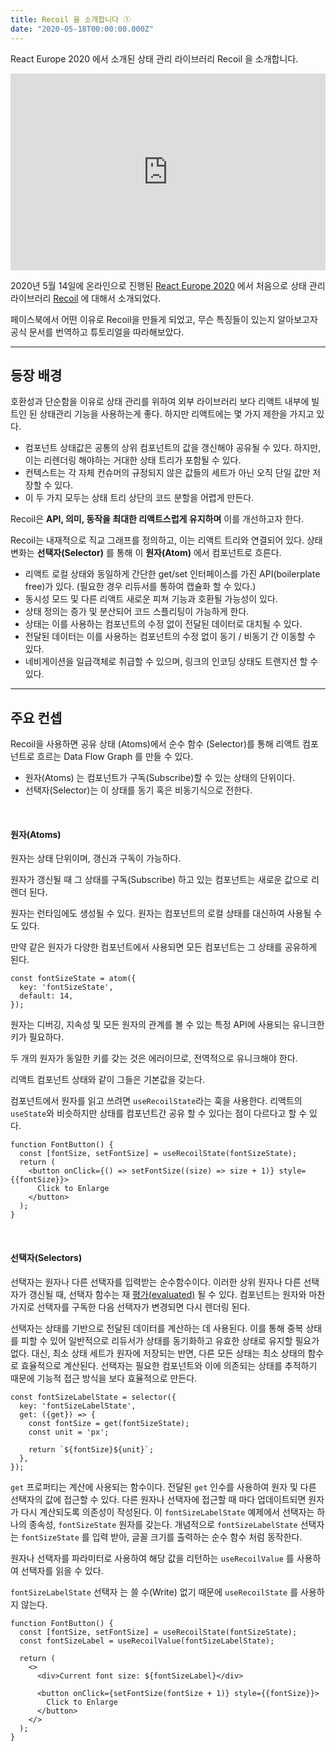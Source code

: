 ```yaml
---
title: Recoil 을 소개합니다 ①
date: "2020-05-18T00:00:00.000Z"
---
```


React Europe 2020 에서 소개된 상태 관리 라이브러리 Recoil 을 소개합니다.

<!-- more -->

<iframe width="100%" height="315" src="https://www.youtube.com/embed/_ISAA_Jt9kI" frameborder="0" allow="accelerometer; autoplay; encrypted-media; gyroscope; picture-in-picture" allowfullscreen></iframe>

2020년 5월 14일에 온라인으로 진행된 [React Europe 2020](https://www.react-europe.org/) 에서 처음으로 상태 관리 라이브러리 [Recoil](https://recoiljs.org/) 에 대해서 소개되었다.

페이스북에서 어떤 이유로 Recoil을 만들게 되었고, 무슨 특징들이 있는지 알아보고자 공식 문서를 번역하고 튜토리얼을 따라해보았다.

---

## 등장 배경

호환성과 단순함을 이유로 상태 관리를 위하여 외부 라이브러리 보다 리액트 내부에 빌트인 된 상태관리 기능을 사용하는게 좋다. 하지만 리액트에는 몇 가지 제한을 가지고 있다.

- 컴포넌트 상태값은 공통의 상위 컴포넌트의 값을 갱신해야 공유될 수 있다. 하지만, 이는 리렌더링 해야하는 거대한 상태 트리가 포함될 수 있다.
- 컨텍스트는 각 자체 컨슈머의 규정되지 않은 값들의 세트가 아닌 오직 단일 값만 저장할 수 있다.
- 이 두 가지 모두는 상태 트리 상단의 코드 분할을 어렵게 만든다.

Recoil은 **API, 의미, 동작을 최대한 리액트스럽게 유지하며** 이를 개선하고자 한다.

Recoil는 내재적으로 직교 그래프를 정의하고, 이는 리액트 트리와 연결되어 있다.
상태 변화는 **선택자(Selector)** 를 통해 이 **원자(Atom)** 에서 컴포넌트로 흐른다.

- 리액트 로컬 상태와 동일하게 간단한 get/set 인터페이스를 가진 API(boilerplate free)가 있다. (필요한 경우 리듀서를 통하여 캡슐화 할 수 있다.)
- 동시성 모드 및 다른 리액트 새로운 피쳐 기능과 호환될 가능성이 있다.
- 상태 정의는 증가 및 분산되어 코드 스플리팅이 가능하게 한다.
- 상태는 이를 사용하는 컴포넌트의 수정 없이 전달된 데이터로 대치될 수 있다.
- 전달된 데이터는 이를 사용하는 컴포넌트의 수정 없이 동기 / 비동기 간 이동할 수 있다.
- 네비게이션을 일급객체로 취급할 수 있으며, 링크의 인코딩 상태도 트랜지션 할 수 있다. 

---

## 주요 컨셉

Recoil을 사용하면 공유 상태 (Atoms)에서 순수 함수 (Selector)를 통해 
리액트 컴포넌트로 흐르는 Data Flow Graph 를 만들 수 있다.

- 원자(Atoms) 는 컴포넌트가 구독(Subscribe)할 수 있는 상태의 단위이다. 
- 선택자(Selector)는 이 상태를 동기 혹은 비동기식으로 전한다.

<br />

#### 원자(Atoms)

원자는 상태 단위이며, 갱신과 구독이 가능하다. 

원자가 갱신될 때 그 상태를 구독(Subscribe) 하고 있는 컴포넌트는 새로운 값으로 리렌더 된다.

원자는 런타임에도 생성될 수 있다. 원자는 컴포넌트의 로컬 상태를 대신하여 사용될 수도 있다.

만약 같은 원자가 다양한 컴포넌트에서 사용되면 모든 컴포넌트는 그 상태를 공유하게 된다.

```
const fontSizeState = atom({
  key: 'fontSizeState',
  default: 14,
});
```

원자는 디버깅, 지속성 및 모든 원자의 관계를 볼 수 있는 특정 API에 사용되는 유니크한 키가 필요하다.

두 개의 원자가 동일한 키를 갖는 것은 에러이므로, 전역적으로 유니크해야 한다. 

리액트 컴포넌트 상태와 같이 그들은 기본값을 갖는다.

컴포넌트에서 원자를 읽고 쓰려면 `useRecoilState`라는 훅을 사용한다. 리액트의 `useState`와 비슷하지만 상태를 컴포넌트간 공유 할 수 있다는 점이 다르다고 할 수 있다.

```
function FontButton() {
  const [fontSize, setFontSize] = useRecoilState(fontSizeState);
  return (
    <button onClick={() => setFontSize((size) => size + 1)} style={{fontSize}}>
      Click to Enlarge
    </button>
  );
}
```

<br />


#### 선택자(Selectors)

선택자는 원자나 다른 선택자를 입력받는 순수함수이다.
이러한 상위 원자나 다른 선택자가 갱신될 때, 선택자 함수는 재 [평가(evaluated)](https://www.mathsisfun.com/algebra/functions-evaluating.html) 될 수 있다.
컴포넌트는 원자와 마찬가지로 선택자를 구독한 다음 선택자가 변경되면 다시 렌더링 된다.

선택자는 상태를 기반으로 전달된 데이터를 계산하는 데 사용된다.
이를 통해 중복 상태를 피할 수 있어 일반적으로 리듀서가 상태를 동기화하고 유효한 상태로 유지할 필요가 없다.
대신, 최소 상태 세트가 원자에 저장되는 반면, 다른 모든 상태는 최소 상태의 함수로 효율적으로 계산된다.
선택자는 필요한 컴포넌트와 이에 의존되는 상태를 추적하기 때문에 기능적 접근 방식을 보다 효율적으로 만든다.

```
const fontSizeLabelState = selector({
  key: 'fontSizeLabelState',
  get: ({get}) => {
    const fontSize = get(fontSizeState);
    const unit = 'px';

    return `${fontSize}${unit}`;
  },
});
```

`get` 프로퍼티는 계산에 사용되는 함수이다. 전달된 `get` 인수를 사용하여 원자 및 다른 선택자의 값에 접근할 수 있다.
다른 원자나 선택자에 접근할 때 마다 업데이트되면 원자가 다시 계산되도록 의존성이 작성된다.
이 `fontSizeLabelState` 예제에서 선택자는 하나의 종속성, `fontSizeState` 원자를 갖는다.
개념적으로 `fontSizeLabelState` 선택자는 `fontSizeState` 를 입력 받아, 글꼴 크기를 출력하는 순수 함수 처럼 동작한다.

원자나 선택자를 파라미터로 사용하여 해당 값을 리턴하는 `useRecoilValue` 를 사용하여 선택자를 읽을 수 있다.

`fontSizeLabelState` 선택자 는 쓸 수(Write) 없기 때문에 `useRecoilState` 를 사용하지 않는다. 

```
function FontButton() {
  const [fontSize, setFontSize] = useRecoilState(fontSizeState);
  const fontSizeLabel = useRecoilValue(fontSizeLabelState);

  return (
    <>
      <div>Current font size: ${fontSizeLabel}</div>

      <button onClick={setFontSize(fontSize + 1)} style={{fontSize}}>
        Click to Enlarge
      </button>
    </>
  );
}
```
